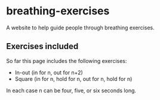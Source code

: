 # breathing-exercises
A website to help guide people through breathing exercises.

## Exercises included

So far this page includes the following exercises:

 - In-out (in for n, out for n+2)
 - Square (in for n, hold for n, out for n, hold for n)

In each case n can be four, five, or six seconds long.